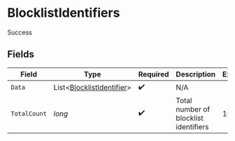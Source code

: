 # BlocklistIdentifiers

Success


## Fields

| Field                                                                       | Type                                                                        | Required                                                                    | Description                                                                 | Example                                                                     |
| --------------------------------------------------------------------------- | --------------------------------------------------------------------------- | --------------------------------------------------------------------------- | --------------------------------------------------------------------------- | --------------------------------------------------------------------------- |
| `Data`                                                                      | List<[BlocklistIdentifier](../../Models/Components/BlocklistIdentifier.md)> | :heavy_check_mark:                                                          | N/A                                                                         |                                                                             |
| `TotalCount`                                                                | *long*                                                                      | :heavy_check_mark:                                                          | Total number of blocklist identifiers<br/>                                  | 100                                                                         |
